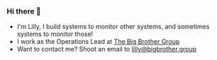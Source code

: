 ### Hi there 👋
- I'm Lilly, I build systems to monitor other systems, and sometimes systems to monitor those! <br>
- I work as the Operations Lead at [The Big Brother Group](https://bigbrother.group)
- Want to contact me? Shoot an email to [lilly@bigbrother.group](mailto:lilly@bigbrother.group)

<!--
**limitress/limitress** is a ✨ _special_ ✨ repository because its `README.md` (this file) appears on your GitHub profile.

Here are some ideas to get you started:

- 🔭 I’m currently working on ...
- 🌱 I’m currently learning ...
- 👯 I’m looking to collaborate on ...
- 🤔 I’m looking for help with ...
- 💬 Ask me about ...
- 📫 How to reach me: ...
- 😄 Pronouns: ...
- ⚡ Fun fact: ...
-->
